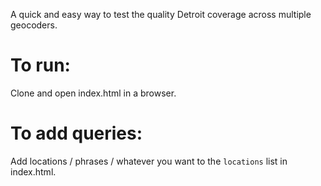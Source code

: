 A quick and easy way to test the quality Detroit coverage across multiple
geocoders. 

To run: 
======
Clone and open index.html in a browser. 

To add queries:
======
Add locations / phrases / whatever you want to the `locations` list in 
index.html.